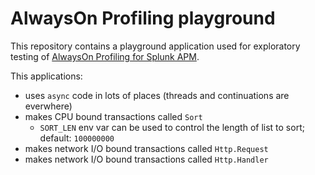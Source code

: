 # AlwaysOn Profiling playground

This repository contains a playground application used for
exploratory testing of
[AlwaysOn Profiling for Splunk APM](https://docs.splunk.com/Observability/profiling/intro-profiling.html).

This applications:

- uses `async` code in lots of places (threads and continuations are everwhere)
- makes CPU bound transactions called `Sort`
  - `SORT_LEN` env var can be used to control the length of list to sort; default: `100000000`
- makes network I/O bound transactions called `Http.Request`
- makes network I/O bound transactions called `Http.Handler`
